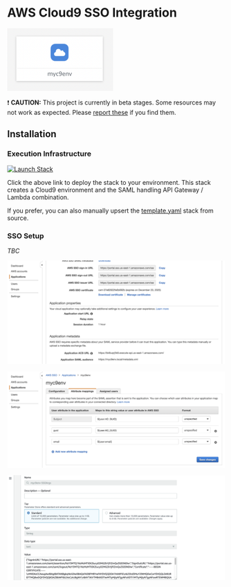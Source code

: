 # AWS Cloud9 SSO Integration

<img src="https://raw.githubusercontent.com/iann0036/cloud9-sso/main/assets/screen1.png" width="245" height="145">

:exclamation: **CAUTION:** This project is currently in beta stages. Some resources may not work as expected. Please [report these](https://github.com/iann0036/cloud9-sso/issues) if you find them.


## Installation

### Execution Infrastructure

[![Launch Stack](https://cdn.rawgit.com/buildkite/cloudformation-launch-stack-button-svg/master/launch-stack.svg)](https://console.aws.amazon.com/cloudformation/home?region=us-east-1#/stacks/new?stackName=myc9env&templateURL=https://s3.amazonaws.com/ianmckay-us-east-1/cloud9-sso/template.yaml)

Click the above link to deploy the stack to your environment. This stack creates a Cloud9 environment and the SAML handling API Gateway / Lambda combination.

If you prefer, you can also manually upsert the [template.yaml](https://github.com/iann0036/cloud9-sso/blob/master/template.yaml) stack from source.

### SSO Setup

_TBC_

![](assets/screen2.png)

![](assets/screen3.png)

![](assets/screen4.png)

